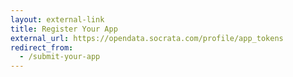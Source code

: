 ```yaml
---
layout: external-link
title: Register Your App
external_url: https://opendata.socrata.com/profile/app_tokens
redirect_from:
  - /submit-your-app
---
```

